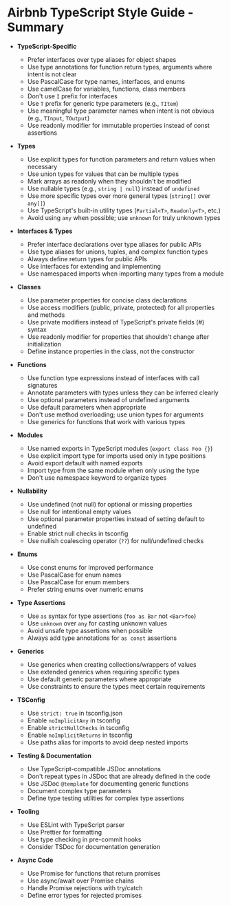 # Airbnb TypeScript Style Guide - Summary

- **TypeScript-Specific**
  - Prefer interfaces over type aliases for object shapes
  - Use type annotations for function return types, arguments where intent is not clear
  - Use PascalCase for type names, interfaces, and enums
  - Use camelCase for variables, functions, class members
  - Don't use `I` prefix for interfaces
  - Use `T` prefix for generic type parameters (e.g., `TItem`)
  - Use meaningful type parameter names when intent is not obvious (e.g., `TInput`, `TOutput`)
  - Use readonly modifier for immutable properties instead of const assertions

- **Types**
  - Use explicit types for function parameters and return values when necessary
  - Use union types for values that can be multiple types
  - Mark arrays as readonly when they shouldn't be modified
  - Use nullable types (e.g., `string | null`) instead of `undefined`
  - Use more specific types over more general types (`string[]` over `any[]`)
  - Use TypeScript's built-in utility types (`Partial<T>`, `Readonly<T>`, etc.)
  - Avoid using `any` when possible; use `unknown` for truly unknown types

- **Interfaces & Types**
  - Prefer interface declarations over type aliases for public APIs
  - Use type aliases for unions, tuples, and complex function types
  - Always define return types for public APIs
  - Use interfaces for extending and implementing
  - Use namespaced imports when importing many types from a module

- **Classes**
  - Use parameter properties for concise class declarations
  - Use access modifiers (public, private, protected) for all properties and methods
  - Use private modifiers instead of TypeScript's private fields (#) syntax
  - Use readonly modifier for properties that shouldn't change after initialization
  - Define instance properties in the class, not the constructor

- **Functions**
  - Use function type expressions instead of interfaces with call signatures
  - Annotate parameters with types unless they can be inferred clearly
  - Use optional parameters instead of undefined arguments
  - Use default parameters when appropriate
  - Don't use method overloading; use union types for arguments
  - Use generics for functions that work with various types

- **Modules**
  - Use named exports in TypeScript modules (`export class Foo {}`)
  - Use explicit import type for imports used only in type positions
  - Avoid export default with named exports
  - Import type from the same module when only using the type
  - Don't use namespace keyword to organize types

- **Nullability**
  - Use undefined (not null) for optional or missing properties
  - Use null for intentional empty values
  - Use optional parameter properties instead of setting default to undefined
  - Enable strict null checks in tsconfig
  - Use nullish coalescing operator (`??`) for null/undefined checks

- **Enums**
  - Use const enums for improved performance
  - Use PascalCase for enum names
  - Use PascalCase for enum members
  - Prefer string enums over numeric enums

- **Type Assertions**
  - Use `as` syntax for type assertions (`foo as Bar` not `<Bar>foo`)
  - Use `unknown` over `any` for casting unknown values
  - Avoid unsafe type assertions when possible
  - Always add type annotations for `as const` assertions

- **Generics**
  - Use generics when creating collections/wrappers of values
  - Use extended generics when requiring specific types
  - Use default generic parameters where appropriate
  - Use constraints to ensure the types meet certain requirements

- **TSConfig**
  - Use `strict: true` in tsconfig.json
  - Enable `noImplicitAny` in tsconfig
  - Enable `strictNullChecks` in tsconfig
  - Enable `noImplicitReturns` in tsconfig
  - Use paths alias for imports to avoid deep nested imports

- **Testing & Documentation**
  - Use TypeScript-compatible JSDoc annotations
  - Don't repeat types in JSDoc that are already defined in the code
  - Use JSDoc `@template` for documenting generic functions
  - Document complex type parameters
  - Define type testing utilities for complex type assertions

- **Tooling**
  - Use ESLint with TypeScript parser
  - Use Prettier for formatting
  - Use type checking in pre-commit hooks
  - Consider TSDoc for documentation generation

- **Async Code**
  - Use Promise<T> for functions that return promises
  - Use async/await over Promise chains
  - Handle Promise rejections with try/catch
  - Define error types for rejected promises
